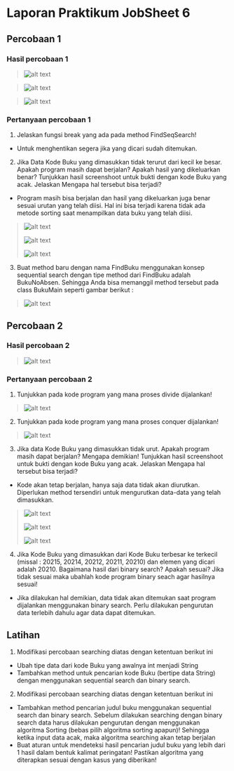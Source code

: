 # Laporan Praktikum JobSheet 6

## Percobaan 1

### Hasil percobaan 1

> ![alt text](image.png)

> ![alt text](image-1.png)

> ![alt text](image-2.png)

### Pertanyaan percobaan 1

1. Jelaskan fungsi break yang ada pada method FindSeqSearch!
- Untuk menghentikan segera jika yang dicari sudah ditemukan.

2. Jika Data Kode Buku yang dimasukkan tidak terurut dari kecil ke besar. Apakah program masih dapat berjalan? Apakah hasil yang dikeluarkan benar? Tunjukkan hasil screenshoot untuk bukti dengan kode Buku yang acak. Jelaskan Mengapa hal tersebut bisa terjadi?
- Program masih bisa berjalan dan hasil yang dikeluarkan juga benar sesuai urutan yang telah diisi. Hal ini bisa terjadi karena tidak ada metode sorting saat menampilkan data buku yang telah diisi.
> ![alt text](image-4.png)
> 
> ![alt text](image-5.png)
> 
> ![alt text](image-6.png)
>

3. Buat method baru dengan nama FindBuku menggunakan konsep sequential search dengan tipe method dari FindBuku adalah BukuNoAbsen. Sehingga Anda bisa memanggil method tersebut pada class BukuMain seperti gambar berikut :
> ![alt text](image-3.png)

## Percobaan 2

### Hasil percobaan 2

> ![alt text](image-7.png)

### Pertanyaan percobaan 2

1. Tunjukkan pada kode program yang mana proses divide dijalankan!
> ![alt text](image-8.png)

2. Tunjukkan pada kode program yang mana proses conquer dijalankan!
> ![alt text](image-9.png)

3. Jika data Kode Buku yang dimasukkan tidak urut. Apakah program masih dapat berjalan? Mengapa demikian! Tunjukkan hasil screenshoot untuk bukti dengan kode Buku yang acak. Jelaskan Mengapa hal tersebut bisa terjadi?
- Kode akan tetap berjalan, hanya saja data tidak akan diurutkan. Diperlukan method tersendiri untuk mengurutkan data-data yang telah dimasukkan. 
> ![alt text](image-4.png)
> 
> ![alt text](image-5.png)
> 
> ![alt text](image-9.png)
>

4. Jika Kode Buku yang dimasukkan dari Kode Buku terbesar ke terkecil (missal : 20215, 20214, 20212, 20211, 20210) dan elemen yang dicari adalah 20210. Bagaimana hasil dari binary search? Apakah sesuai? Jika tidak sesuai maka ubahlah kode program binary seach agar hasilnya sesuai!
- Jika dilakukan hal demikian, data tidak akan ditemukan saat program dijalankan menggunakan binary search. Perlu dilakukan pengurutan data terlebih dahulu agar data dapat ditemukan.

## Latihan

1. Modifikasi percobaan searching diatas dengan ketentuan berikut ini
- Ubah tipe data dari kode Buku yang awalnya int menjadi String
- Tambahkan method untuk pencarian kode Buku (bertipe data String) dengan menggunakan sequential search dan binary search.
2. Modifikasi percobaan searching diatas dengan ketentuan berikut ini
- Tambahkan method pencarian judul buku menggunakan sequential search dan binary search. Sebelum dilakukan searching dengan binary search data harus dilakukan pengurutan dengan menggunakan algoritma Sorting (bebas pilih algoritma sorting apapun)! Sehingga ketika input data acak, maka algoritma searching akan tetap berjalan
- Buat aturan untuk mendeteksi hasil pencarian judul buku yang lebih dari 1 hasil dalam bentuk kalimat peringatan! Pastikan algoritma yang diterapkan sesuai dengan kasus yang diberikan!